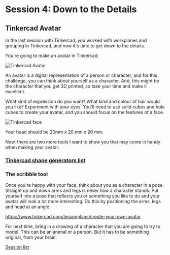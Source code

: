 # Session 4: Down to the Details

## Tinkercad Avatar

In the last session with Tinkercad, you worked with workplanes and grouping in Tinkercad, and now it's time to get down to the details.

You're going to make an avatar in Tinkercad.

![Tinkercad Avatar](../assets/TinkercadAvatarExample.jpg)

An avatar is a digital representation of a person or character, and for this challenge, you can think about yourself as a character. And, this might be the character that you get 3D printed, so take your time and make it excellent.

What kind of expression do you want? What kind and colour of hair would you like? Experiment with your eyes. You'll need to use solid cubes and hole cubes to create your avatar, and you should focus on the features of a face.

![Tinkercad face](../assets/TinkercadFace.png)

Your head should be 20mm x 20 mm x 20 mm.

Now, there are two more tools I want to show you that may come in handy when making your avatar.

### [Tinkercad shape generators list](tinkercad/tinkercad_shape_generators_list)

### The scribble tool

Once you're happy with your face, think about you as a character in a pose. Straight up and down arms and legs is never how a character stands. Put yourself into a pose that reflects you or something you like to do and your avatar will look a lot more interesting. Do this by positioning the arms, legs and head at an angle.

https://www.tinkercad.com/lessonplans/create-your-own-avatar

For next time, bring in a drawing of a character that you are going to try to model. This can be an animal or a person. But it has to be something original, from your brain.

[Session list](../session_list)
